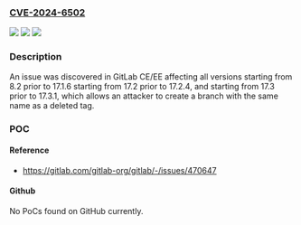 ### [CVE-2024-6502](https://cve.mitre.org/cgi-bin/cvename.cgi?name=CVE-2024-6502)
![](https://img.shields.io/static/v1?label=Product&message=GitLab&color=blue)
![](https://img.shields.io/static/v1?label=Version&message=8.2%3C%2017.1.6%20&color=brighgreen)
![](https://img.shields.io/static/v1?label=Vulnerability&message=CWE-684%3A%20Incorrect%20Provision%20of%20Specified%20Functionality&color=brighgreen)

### Description

An issue was discovered in GitLab CE/EE affecting all versions starting from 8.2 prior to 17.1.6 starting from 17.2 prior to 17.2.4, and starting from 17.3 prior to 17.3.1, which allows an attacker to create a branch with the same name as a deleted tag.

### POC

#### Reference
- https://gitlab.com/gitlab-org/gitlab/-/issues/470647

#### Github
No PoCs found on GitHub currently.

